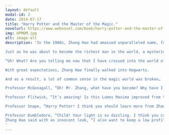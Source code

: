 ```yaml
---
layout: default
modal-id: 2
date: 2014-07-17
title: "Harry Potter and the Master of the Magic."
novelurl: https://www.webnovel.com/book/harry-potter-and-the-master-of-magic_20229268706456605
img: HPMOM.jpg
alt: image-alt
description: 'In the 1980s, Zhang Hao had amassed unparalleled name, fame and wealth thanks to his unique cheat skill.

Just as he was about to become the richest man in the world, a mysterious letter opened the door of a new world for him.

“Uh! What? Are you telling me now that I have crossed into the world of Harry Potter? God, are you kidding me?!”

With great expectations, Zhang Hao finally walked into Hogwarts.

And as a result, a lot of common sense in the magic world was broken…

Professor McGonagall, “Oh! Mr. Zhang, what have you become? Why have I never seen such a creature?”

Professor Flitwick, “It’s amazing! Is this Lumos Maxima improved from the Lumos Spell? Mr. Zhang, you are such a genius!”

Professor Snape, “Harry Potter! I think you should learn more from Zhang Hao. You can never match his talent and resolve!”

Professor Dumbledore, “Child! Your light is so dazzling. I think you can keep a low profile. How about giving Harry a chance?”
Zhang Hao said with an innocent look, “I also want to keep a low profile, but my strength doesn’t allow it!”
'
---
```

